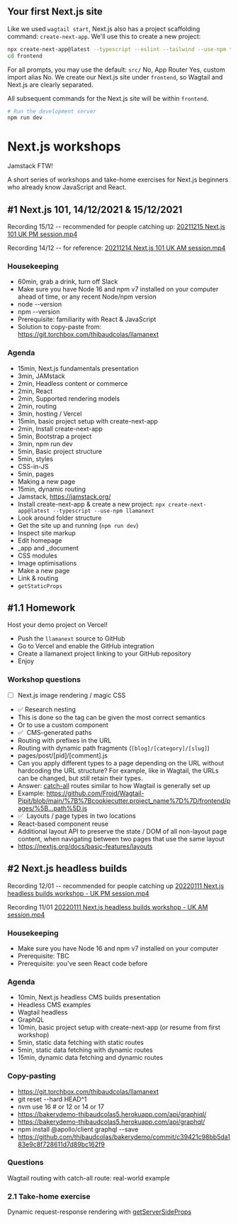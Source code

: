 ## Your first Next.js site

Like we used `wagtail start`, Next.js also has a project scaffolding command: `create-next-app`. We'll use this to create a new project:

```bash
npx create-next-app@latest --typescript --eslint --tailwind --use-npm frontend
cd frontend
```

For all prompts, you may use the default: `src/` No, App Router Yes, custom import alias No. We create our Next.js site under `frontend`, so Wagtail and Next.js are clearly separated.

All subsequent commands for the Next.js site will be within `frontend`.

```bash
# Run the development server
npm run dev
```

# Next.js workshops

Jamstack FTW!

A short series of workshops and take-home exercises for Next.js beginners who already know JavaScript and React.

## #1 Next.js 101, 14/12/2021 & 15/12/2021

Recording 15/12 -- recommended for people catching up: [20211215 Next.js 101 UK PM session.mp4](https://drive.google.com/file/d/1rv-RGQ9FewGv7xD_e3kfiEcdsLiuLxhy/view?usp=sharing)

Recording 14/12 -- for reference: [20211214 Next.js 101 UK AM session.mp4](https://drive.google.com/file/d/15sW_OUgXFGtoJmoaRI1Xl5JaGp3kxHSO/view?usp=sharing)

### Housekeeping

- 60min, grab a drink, turn off Slack
- Make sure you have Node 16 and npm v7 installed on your computer ahead of time, or any recent Node/npm version
- node --version
- npm --version
- Prerequisite: familiarity with React & JavaScript
- Solution to copy-paste from: <https://git.torchbox.com/thibaudcolas/llamanext>

### Agenda

- 15min, Next.js fundamentals presentation
- 3min, JAMstack
- 2min, Headless content or commerce
- 2min, React
- 2min, Supported rendering models
- 2min, routing
- 3min, hosting / Vercel
- 15min, basic project setup with create-next-app
- 2min, Install create-next-app
- 5min, Bootstrap a project
- 3min, npm run dev
- 5min, Basic project structure
- 5min, styles
- CSS-in-JS
- 5min, pages
- Making a new page
- 15min, dynamic routing
- Jamstack, <https://jamstack.org/>
- Install create-next-app & create a new project: `npx create-next-app@latest --typescript --use-npm llamanext`
- Look around folder structure
- Get the site up and running (`npm run dev`)
- Inspect site markup
- Edit homepage
- \_app and \_document
- CSS modules
- Image optimisations
- Make a new page
- Link & routing
- `getStaticProps`

## #1.1 Homework 

Host your demo project on Vercel!

- Push the `llamanext` source to GitHub
- Go to Vercel and enable the GitHub integration
- Create a llamanext project linking to your GitHub repository
- Enjoy

### Workshop questions

- [ ] Next.js image rendering / magic CSS
- ✅ Research <Link><a> nesting
- This is done so the <a> tag can be given the most correct semantics
- Or to use a custom component
- ✅  CMS-generated paths
- Routing with prefixes in the URL
- Routing with dynamic path fragments (`[blog]/[category]/[slug]`)
- pages/post/[pid]/[comment].js
- Can you apply different types to a page depending on the URL without hardcoding the URL structure? For example, like in Wagtail, the URLs can be changed, but still retain their types.
- Answer: [catch-all](https://nextjs.org/docs/routing/dynamic-routes#catch-all-routes) routes similar to how Wagtail is generally set up
- Example: <https://github.com/Frojd/Wagtail-Pipit/blob/main/%7B%7Bcookiecutter.project_name%7D%7D/frontend/pages/%5B...path%5D.js>
- ✅  Layouts / page types in two locations
- React-based component reuse
- Additional layout API to preserve the state / DOM of all non-layout page content, when navigating between two pages that use the same layout
- <https://nextjs.org/docs/basic-features/layouts>

## #2 Next.js headless builds

Recording 12/01 -- recommended for people catching up [20220111 Next.js headless builds workshop - UK PM session.mp4](https://drive.google.com/file/d/1ZKgIXwE-TkMURMmmgMZL5Hgz5VuAmx-k/view?usp=sharing)

Recording 11/01 [20220111 Next.js headless builds workshop - UK AM session.mp4](https://drive.google.com/file/d/15OW3p-owEV-c3IMA2os6PICzhBuLmrxp/view?usp=sharing)

### Housekeeping

- Make sure you have Node 16 and npm v7 installed on your computer
- Prerequisite: TBC
- Prerequisite: you've seen React code before

### Agenda

- 10min, Next.js headless CMS builds presentation
- Headless CMS examples
- Wagtail headless
- GraphQL
- 10min, basic project setup with create-next-app (or resume from first workshop)
- 5min, static data fetching with static routes
- 5min, static data fetching with dynamic routes
- 15min, dynamic data fetching and dynamic routes

### Copy-pasting

- <https://git.torchbox.com/thibaudcolas/llamanext>
- git reset --hard HEAD^1
- nvm use 16 # or 12 or 14 or 17
- <https://bakerydemo-thibaudcolas5.herokuapp.com/api/graphiql/>
- <https://bakerydemo-thibaudcolas5.herokuapp.com/api/graphql/>
- npm install @apollo/client graphql --save
- <https://github.com/thibaudcolas/bakerydemo/commit/c39421c98bb5da183e9c8f728611d7d89bc162f9>

### Questions

Wagtail routing with catch-all route: real-world example

### 2.1 Take-home exercise

Dynamic request-response rendering with [getServerSideProps](https://nextjs.org/docs/basic-features/data-fetching/get-server-side-props)
